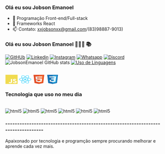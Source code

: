 ### Olá eu sou Jobson Emanoel


- 🔭 Programação Front-end/Full-stack
- 🌱 Frameworks React
- 📫 Contato: xxjobsonxx@gmail.com/(83)98887-9013)


### Olá eu sou Jobson Emanoel 👨🏽‍💻 📚

[![GitHUb](https://img.shields.io/badge/GitHub-100000?style=for-the-badge&logo=github&logoColor=white)](https://github.com/JobsonEmanoel/JobsonEmanoel/edit/main/README.md)
[![Linkedin](https://img.shields.io/badge/LinkedIn-0077B5?style=for-the-badge&logo=linkedin&logoColor=white)](https://www.linkedin.com/in/jobson-sobreira-534887233/)
[![Instagram](https://img.shields.io/badge/Instagram-E4405F?style=for-the-badge&logo=instagram&logoColor=white)](https://www.instagram.com/jobson_sobreira/)
[![Whatsapp](https://img.shields.io/badge/WhatsApp-25D366?style=for-the-badge&logo=whatsapp&logoColor=white)](
https://wa.me/+5583988879013?text=Este%20%C3%A9%20meu%20numero
)
[![Discord](https://img.shields.io/badge/Discord-7289DA?style=for-the-badge&logo=discord&logoColor=white)]()
![JobsonEmanoel GitHub stats](https://github-readme-stats.vercel.app/api?username=JobsonEmanoel&show_icons=true&theme=merko)
[![Uso de Linguagens](https://github-readme-stats.vercel.app/api/top-langs/?username=JobsonEmanoel&layout=compact)](https://github.com/JobsonEmanoel?tab=repositories)

<div style="display: inline_block"><br>
  <img align="center" alt="Rafa-Js" height="30" width="40" src="https://raw.githubusercontent.com/devicons/devicon/master/icons/javascript/javascript-plain.svg">
  <img align="center" alt="Rafa-React" height="30" width="40" src="https://raw.githubusercontent.com/devicons/devicon/master/icons/react/react-original.svg">
  <img align="center" alt="Rafa-HTML" height="30" width="40" src="https://raw.githubusercontent.com/devicons/devicon/master/icons/html5/html5-original.svg">
  <img align="center" alt="Rafa-CSS" height="30" width="40" src="https://raw.githubusercontent.com/devicons/devicon/master/icons/css3/css3-original.svg">
  
</div>

### Tecnologia que uso no meu dia 

<div style="display: inline_block"><br/>
    <img align='center' alt='html5' src='https://img.shields.io/badge/HTML5-E34F26?style=for-the-badge&logo=html5&logoColor=white'/>
    <img align='center' alt='html5' src='https://img.shields.io/badge/JavaScript-F7DF1E?style=for-the-badge&logo=javascript&logoColor=black'/>
    <img align='center' alt='html5' src='https://img.shields.io/badge/CSS3-1572B6?style=for-the-badge&logo=css3&logoColor=white'/>
    <img align='center' alt='html5' src='https://img.shields.io/badge/React-20232A?style=for-the-badge&logo=react&logoColor=61DAFB'/>
    <img align='center' alt='html5' src='https://img.shields.io/badge/JavaScript-323330?style=for-the-badge&logo=javascript&logoColor=F7DF1E'/>
    <img align='center' alt='html5' src='https://img.shields.io/badge/Angular-DD0031?style=for-the-badge&logo=angular&logoColor=white'/>
</div>

### ---------------------------------------------------------------------------------

Apaixonado por tecnologia e programção sempre procurando melhorar e aprende cada vez mais.

